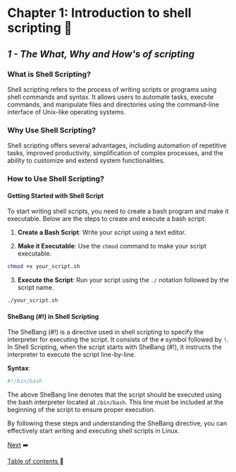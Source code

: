 # Chapter 1: Introduction to shell scripting 🚀

## *1 - The What, Why and How's of scripting*

### What is Shell Scripting?
Shell scripting refers to the process of writing scripts or programs using shell commands and syntax. It allows users to automate tasks, execute commands, and manipulate files and directories using the command-line interface of Unix-like operating systems.

### Why Use Shell Scripting?
Shell scripting offers several advantages, including automation of repetitive tasks, improved productivity, simplification of complex processes, and the ability to customize and extend system functionalities.

### How to Use Shell Scripting?

#### Getting Started with Shell Script
To start writing shell scripts, you need to create a bash program and make it executable. Below are the steps to create and execute a bash script:

1. **Create a Bash Script**: Write your script using a text editor.

2. **Make it Executable**: Use the `chmod` command to make your script executable.

```bash
chmod +x your_script.sh
```

3. **Execute the Script**: Run your script using the `./` notation followed by the script name.

```bash
./your_script.sh
```

#### SheBang (#!) in Shell Scripting
The SheBang (#!) is a directive used in shell scripting to specify the interpreter for executing the script. It consists of the `#` symbol followed by `!`. In Shell Scripting, when the script starts with SheBang (#!), it instructs the interpreter to execute the script line-by-line.

**Syntax**:
```bash
#!/bin/bash
```

The above SheBang line denotes that the script should be executed using the bash interpreter located at `/bin/bash`. This line must be included at the beginning of the script to ensure proper execution.


By following these steps and understanding the SheBang directive, you can effectively start writing and executing shell scripts in Linux.


[Next](../Chapter1/2.md) ➡️

[Table of contents ](../../table_of_contents.md)🚀 
